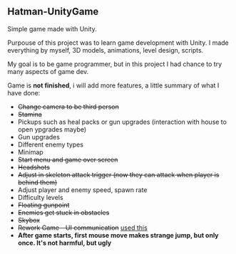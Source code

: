## Hatman-UnityGame
Simple game made with Unity.

Purpouse of this project was to learn game development with Unity. 
I made everything by myself, 3D models, animations, level design, scripts.

My goal is to be game programmer, but in this project I had chance to try many aspects of game dev.

Game is **not finished**, i will add more features, a little summary of what I have done:

- ~~Change camera to be third person~~
- ~~Stamina~~
- Pickups such as heal packs or gun upgrades (interaction with house to open ypgrades maybe)
- Gun upgrades
- Different enemy types
- Minimap
- ~~Start menu and game over screen~~
- ~~Headshots~~
- ~~Adjust in skeleton attack trigger (now they can attack when player is behind them)~~
- Adjust player and enemy speed, spawn rate
- Difficulty levels
- ~~Floating gunpoint~~
- ~~Enemies get stuck in obstacles~~
- ~~Skybox~~
- ~~Rework Game - UI communication~~ [used this](http://wiki.unity3d.com/index.php/CSharpMessenger_Extended)
- **After game starts, first mouse move makes strange jump, but only once. It's not harmful, but ugly**
